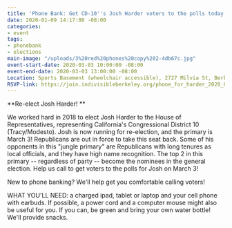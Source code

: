 ```yaml
---
title: 'Phone Bank: Get CD-10''s Josh Harder voters to the polls today! 3/3'
date: 2020-01-09 14:17:00 -08:00
categories:
- event
tags:
- phonebank
- elections
main-image: "/uploads/3%20red%20phones%20copy%202-4db67c.jpg"
event-start-date: 2020-03-03 10:00:00 -08:00
event-end-date: 2020-03-03 13:00:00 -08:00
Location: Sports Basement (wheelchair accessible), 2727 Milvia St, Berkeley CA 94703
RSVP-link: https://join.indivisibleberkeley.org/phone_for_harder_2020_03_03
---
```


**Re-elect Josh Harder! **

We worked hard in 2018 to elect Josh Harder to the House of Representatives, representing  California's Congressional District 10 (Tracy/Modesto). Josh is now running for re-election, and the primary is March 3! Republicans are out in force to take this seat back. Some of his opponents in this "jungle primary" are Republicans with long tenures as local officials, and they have high name recognition. The top 2 in this primary -- regardless of party -- become the nominees in the general election. Help us call to get voters to the polls for Josh on March 3!

New to phone banking? We'll help get you comfortable calling voters!

WHAT YOU'LL NEED: a charged ipad, tablet or laptop and your cell phone with earbuds. If possible, a power cord and a computer mouse might also be useful for you. If you can, be green and bring your own water bottle! We'll provide snacks.